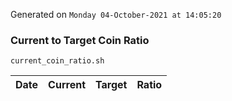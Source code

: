 Generated on `Monday 04-October-2021 at 14:05:20`

### Current to Target Coin Ratio
`current_coin_ratio.sh`

Date|Current|Target|Ratio
---|---|---|---
